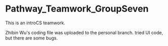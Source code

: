 # Pathway_Teamwork_GroupSeven
This is an introCS teamwork.

Zhibin Wu's coding file was uploaded to the personal branch. tried UI code, but there are some bugs.
